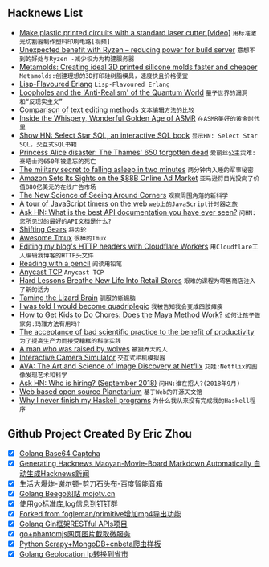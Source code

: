 ## Hacknews List


- [Make plastic printed circuits with a standard laser cutter [video]](https://www.youtube.com/watch?v=Z228xymQYho)  `用标准激光切割器制作塑料印刷电路[视频]`
- [Unexpected benefit with Ryzen – reducing power for build server](http://lists.dragonflybsd.org/pipermail/users/2018-September/357883.html)  `意想不到的好处与Ryzen -减少权力为构建服务器`
- [Metamolds: Creating ideal 3D printed silicone molds faster and cheaper](http://www.3ders.org/articles/20180903-metamolds-creating-ideal-3d-printed-silicone-molds-faster-and-cheaper.html)  `Metamolds:创建理想的3D打印硅树脂模具，速度快且价格便宜`
- [Lisp-Flavoured Erlang](http://lfe.io/)  `Lisp-Flavoured Erlang`
- [Loopholes and the &#39;Anti-Realism&#39; of the Quantum World](https://www.wired.com/story/quantum-world-anti-realism/)  `量子世界的漏洞和“反现实主义”`
- [Comparison of text editing methods](http://devonzuegel.com/post/comparison-of-text-editing-methods)  `文本编辑方法的比较`
- [Inside the Whispery, Wonderful Golden Age of ASMR](https://www.newsweek.com/2018/09/07/asmr-whisper-videos-tingles-craig-richard-whisperlodge-1096749.html)  `在ASMR美好的黄金时代里`
- [Show HN: Select Star SQL, an interactive SQL book](http://selectstarsql.com)  `显示HN: Select Star SQL，交互式SQL书籍`
- [Princess Alice disaster: The Thames&#39; 650 forgotten dead](https://www.bbc.co.uk/news/uk-england-london-44800309)  `爱丽丝公主灾难:泰晤士河650年被遗忘的死亡`
- [The military secret to falling asleep in two minutes](https://www.independent.co.uk/life-style/fall-asleep-two-minutes-how-to-military-secret-trick-a8520991.html)  `两分钟内入睡的军事秘密`
- [Amazon Sets Its Sights on the $88B Online Ad Market](https://www.nytimes.com/2018/09/03/business/media/amazon-digital-ads.html)  `亚马逊将目光投向了价值880亿美元的在线广告市场`
- [The New Science of Seeing Around Corners](https://www.quantamagazine.org/the-new-science-of-seeing-around-corners-20180830/)  `观察周围角落的新科学`
- [A tour of JavaScript timers on the web](https://nolanlawson.com/2018/09/01/a-tour-of-javascript-timers-on-the-web/)  `web上的JavaScript计时器之旅`
- [Ask HN: What is the best API documentation you have ever seen?](item?id=17905919)  `问HN:您所见过的最好的API文档是什么?`
- [Shifting Gears](https://jenkins.io/blog/2018/08/31/shifting-gears/)  `将齿轮`
- [Awesome Tmux](https://github.com/rothgar/awesome-tmux)  `很棒的Tmux`
- [Editing my blog&#39;s HTTP headers with Cloudflare Workers](https://jvns.ca/blog/2018/09/03/editing-my-blog-s-http-headers-with-cloudflare-workers/)  `用Cloudflare工人编辑我博客的HTTP头文件`
- [Reading with a pencil](https://austinkleon.com/2018/08/30/reading-with-a-pencil/)  `阅读用铅笔`
- [Anycast TCP](https://bill.herrin.us/network/anycasttcp.html)  `Anycast TCP`
- [Hard Lessons Breathe New Life Into Retail Stores](https://www.nytimes.com/2018/09/03/business/retail-walmart-amazon-economy.html)  `艰难的课程为零售商店注入了新的活力`
- [Taming the Lizard Brain](https://quillette.com/2018/08/27/taming-the-lizard-brain/)  `驯服的蜥蜴脑`
- [I was told I would become quadriplegic](https://abishekmuthian.com/i-was-told-i-would-become-quadriplegic-68c0371e6f05)  `我被告知我会变成四肢瘫痪`
- [How to Get Kids to Do Chores: Does the Maya Method Work?](https://www.npr.org/sections/goatsandsoda/2018/09/01/641266260/how-to-get-kids-to-do-chores-does-the-maya-method-work)  `如何让孩子做家务:玛雅方法有用吗?`
- [The acceptance of bad scientific practice to the benefit of productivity](http://backreaction.blogspot.com/2018/09/science-has-problem-and-we-must-talk.html)  `为了提高生产力而接受糟糕的科学实践`
- [A man who was raised by wolves](https://www.theguardian.com/news/2018/aug/28/how-to-be-human-the-man-who-was-raised-by-wolves)  `被狼养大的人`
- [Interactive Camera Simulator](http://photography-mapped.com/interact.html)  `交互式相机模拟器`
- [AVA: The Art and Science of Image Discovery at Netflix](https://medium.com/netflix-techblog/ava-the-art-and-science-of-image-discovery-at-netflix-a442f163af6)  `艾娃:Netflix的图像发现艺术和科学`
- [Ask HN: Who is hiring? (September 2018)](item?id=17902901)  `问HN:谁在招人?(2018年9月)`
- [Web based open source Planetarium](https://stellarium-web.org/)  `基于Web的开源天文馆`
- [Why I never finish my Haskell programs](https://blog.plover.com/2018/09/03/#what-goes-wrong)  `为什么我从来没有完成我的Haskell程序`

## Github Project Created By Eric Zhou

- [x] [Golang Base64 Captcha](https://github.com/mojocn/base64Captcha)
- [x] [Generating Hacknews Maoyan-Movie-Board Markdown Automatically 自动生成Hacknews新闻](https://github.com/dejavuzhou/md-genie)
- [x] [生活大爆炸-谢尔顿-剪刀石头布-百度智能音箱](https://github.com/mojocn/dueros-bang-game)
- [x] [Golang Beego网站 mojotv.cn](https://github.com/mojocn/www.mojotv.cn)
- [x] [使用go标准库,log信息到钉钉群](https://github.com/mojocn/dooger)
- [x] [Forked from fogleman/primitive增加mp4导出功能](https://github.com/mojocn/primitive)
- [x] [Golang Gin框架RESTful APIs项目](https://github.com/JJJJJJJerk/ezier-golang-web-api-framework)
- [x] [go+phantomjs网页图片截取微服务](https://github.com/mojocn/screen_shot)
- [x] [Python Scrapy+MongoDB+cnbeta爬虫样板](https://github.com/mojocn/scrapy_mongodb_boilerplate_cnbeta)
- [x] [Golang Geolocation Ip转换到省市](https://github.com/mojocn/ip2location)
